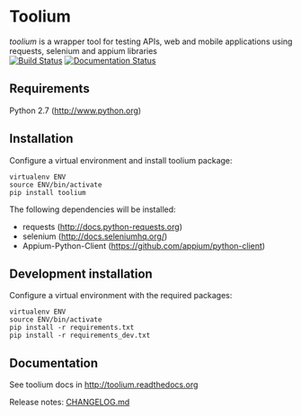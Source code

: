 Toolium
=======

*toolium* is a wrapper tool for testing APIs, web and mobile applications using requests, selenium and appium libraries  
[![Build Status](https://travis-ci.org/Telefonica/toolium.svg?branch=master)](https://travis-ci.org/Telefonica/toolium.svg)
[![Documentation Status](https://readthedocs.org/projects/toolium/badge/?version=latest)](http://toolium.readthedocs.org/en/latest/?badge=latest)

Requirements
------------

Python 2.7 (http://www.python.org)

Installation
------------

Configure a virtual environment and install toolium package:

```
virtualenv ENV
source ENV/bin/activate
pip install toolium
```

The following dependencies will be installed:
  * requests (http://docs.python-requests.org)
  * selenium (http://docs.seleniumhq.org/)
  * Appium-Python-Client (https://github.com/appium/python-client)

Development installation
------------------------

Configure a virtual environment with the required packages:

```
virtualenv ENV
source ENV/bin/activate
pip install -r requirements.txt
pip install -r requirements_dev.txt
```

Documentation
-------------

See toolium docs in http://toolium.readthedocs.org

Release notes: [CHANGELOG.md](/CHANGELOG.md)
